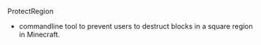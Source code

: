 ProtectRegion

* commandline tool to prevent users to destruct blocks in a square region in Minecraft.
